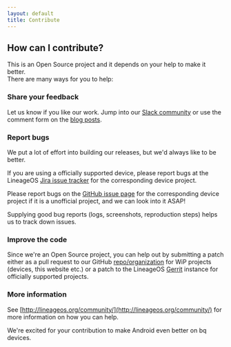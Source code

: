 ```yaml
---
layout: default
title: Contribute
---
```


## How can I contribute?

This is an Open Source project and it depends on your help to make it better.  
There are many ways for you to help:

### Share your feedback

Let us know if you like our work. Jump into our [Slack community](https://aquaris-dev.slack.com) or use the comment form on the [blog posts](/blog.html). 

### Report bugs

We put a lot of effort into building our releases, but we'd always like to be better.

If you are using a officially supported device, please report bugs at the LineageOS [Jira issue tracker](https://jira.lineageos.org) for the corresponding device project.

Please report bugs on the [GitHub issue page](https://github.com/aquaris-dev) for the corresponding device project if it is a unofficial project, and we can look into it ASAP!

Supplying good bug reports (logs, screenshots, reproduction steps) helps us to track down issues.

### Improve the code

Since we're an Open Source project, you can help out by submitting a patch either as a pull request to our GitHub [repo/organization](https://github.com/aquaris-dev) for WiP projects (devices, this website etc.) or a patch to the LineageOS [Gerrit](https://review.lineageos.org/#/q/status:open) instance for officially supported projects.

### More information

See [http://lineageos.org/community/](http://lineageos.org/community/) for more information on how you can help.

We're excited for your contribution to make Android even better on bq devices.
